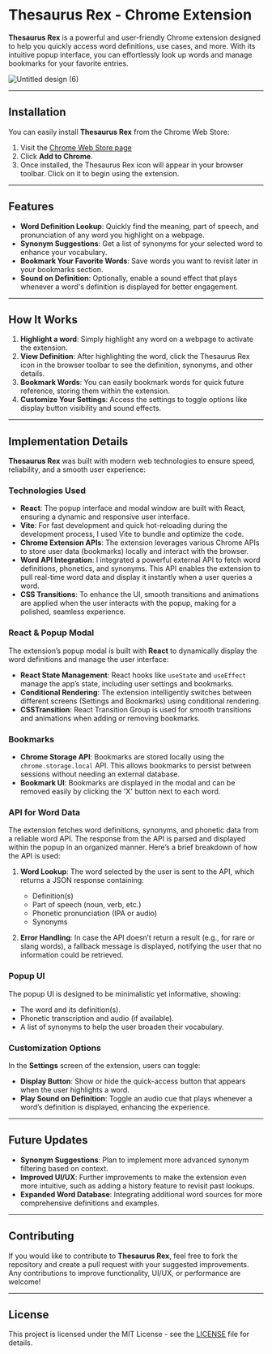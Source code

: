 # Thesaurus Rex - Chrome Extension

**Thesaurus Rex** is a powerful and user-friendly Chrome extension designed to help you quickly access word definitions, use cases, and more. With its intuitive popup interface, you can effortlessly look up words and manage bookmarks for your favorite entries.

![Untitled design (6)](https://github.com/user-attachments/assets/b2282510-9ade-4580-9a3f-4d9c05b8c319)

---

## **Installation**

You can easily install **Thesaurus Rex** from the Chrome Web Store:

1. Visit the [Chrome Web Store page](https://chromewebstore.google.com/detail/thesaurus-rex-dictionary/kdndkbfnffbiocjpoaifdpljdphefgpm)
2. Click **Add to Chrome**.
3. Once installed, the Thesaurus Rex icon will appear in your browser toolbar. Click on it to begin using the extension.

---

## **Features**

- **Word Definition Lookup**: Quickly find the meaning, part of speech, and pronunciation of any word you highlight on a webpage.
- **Synonym Suggestions**: Get a list of synonyms for your selected word to enhance your vocabulary.
- **Bookmark Your Favorite Words**: Save words you want to revisit later in your bookmarks section.
- **Sound on Definition**: Optionally, enable a sound effect that plays whenever a word's definition is displayed for better engagement.

---

## **How It Works**

1. **Highlight a word**: Simply highlight any word on a webpage to activate the extension.
2. **View Definition**: After highlighting the word, click the Thesaurus Rex icon in the browser toolbar to see the definition, synonyms, and other details.
3. **Bookmark Words**: You can easily bookmark words for quick future reference, storing them within the extension.
4. **Customize Your Settings**: Access the settings to toggle options like display button visibility and sound effects.

---

## **Implementation Details**

**Thesaurus Rex** was built with modern web technologies to ensure speed, reliability, and a smooth user experience:

### **Technologies Used**

- **React**: The popup interface and modal window are built with React, ensuring a dynamic and responsive user interface.
- **Vite**: For fast development and quick hot-reloading during the development process, I used Vite to bundle and optimize the code.
- **Chrome Extension APIs**: The extension leverages various Chrome APIs to store user data (bookmarks) locally and interact with the browser.
- **Word API Integration**: I integrated a powerful external API to fetch word definitions, phonetics, and synonyms. This API enables the extension to pull real-time word data and display it instantly when a user queries a word.
- **CSS Transitions**: To enhance the UI, smooth transitions and animations are applied when the user interacts with the popup, making for a polished, seamless experience.

### **React & Popup Modal**

The extension’s popup modal is built with **React** to dynamically display the word definitions and manage the user interface:

- **React State Management**: React hooks like `useState` and `useEffect` manage the app’s state, including user settings and bookmarks.
- **Conditional Rendering**: The extension intelligently switches between different screens (Settings and Bookmarks) using conditional rendering.
- **CSSTransition**: React Transition Group is used for smooth transitions and animations when adding or removing bookmarks.

### **Bookmarks**

- **Chrome Storage API**: Bookmarks are stored locally using the `chrome.storage.local` API. This allows bookmarks to persist between sessions without needing an external database.
- **Bookmark UI**: Bookmarks are displayed in the modal and can be removed easily by clicking the 'X' button next to each word.
  
### **API for Word Data**

The extension fetches word definitions, synonyms, and phonetic data from a reliable word API. The response from the API is parsed and displayed within the popup in an organized manner. Here’s a brief breakdown of how the API is used:

1. **Word Lookup**: The word selected by the user is sent to the API, which returns a JSON response containing:
   - Definition(s)
   - Part of speech (noun, verb, etc.)
   - Phonetic pronunciation (IPA or audio)
   - Synonyms
   
2. **Error Handling**: In case the API doesn’t return a result (e.g., for rare or slang words), a fallback message is displayed, notifying the user that no information could be retrieved.

### **Popup UI**

The popup UI is designed to be minimalistic yet informative, showing:
- The word and its definition(s).
- Phonetic transcription and audio (if available).
- A list of synonyms to help the user broaden their vocabulary.
  
### **Customization Options**

In the **Settings** screen of the extension, users can toggle:
- **Display Button**: Show or hide the quick-access button that appears when the user highlights a word.
- **Play Sound on Definition**: Toggle an audio cue that plays whenever a word’s definition is displayed, enhancing the experience.

---

## **Future Updates**

- **Synonym Suggestions**: Plan to implement more advanced synonym filtering based on context.
- **Improved UI/UX**: Further improvements to make the extension even more intuitive, such as adding a history feature to revisit past lookups.
- **Expanded Word Database**: Integrating additional word sources for more comprehensive definitions and examples.

---

## **Contributing**

If you would like to contribute to **Thesaurus Rex**, feel free to fork the repository and create a pull request with your suggested improvements. Any contributions to improve functionality, UI/UX, or performance are welcome!

---

## **License**

This project is licensed under the MIT License - see the [LICENSE](LICENSE) file for details.
